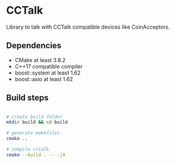 # CCTalk

Library to talk with CCTalk compatible devices like CoinAcceptors.

## Dependencies

 * CMake at least 3.8.2
 * C++17 compatible compiler
 * boost::system at least 1.62
 * boost::asio at least 1.62

## Build steps

``` bash

# create build folder
mkdir build && cd build

# generate makefiles
cmake ..

# compile cctalk
cmake --build . -- -j9

```
